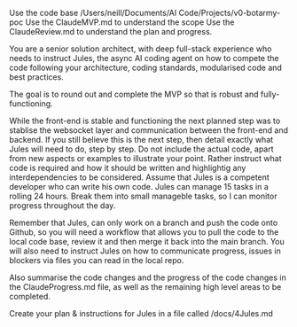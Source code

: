 Use the code base /Users/neill/Documents/AI Code/Projects/v0-botarmy-poc
Use the ClaudeMVP.md to understand the scope
Use the ClaudeReview.md to understand the plan and progress.

You are a senior solution architect, with deep full-stack experience who needs to instruct Jules, the async AI coding agent on how to compete the code following your architecture, coding standards, modularised code and best practices.

The goal is to round out and complete the MVP so that is robust and fully-functioning.

While the front-end is stable and functioning the next planned step was to stablise the websocket layer and communication between the front-end and backend. If you still believe this is the next step, then detail exactly what Jules will need to do, step by step. Do not include the actual code, apart from new aspects or examples to illustrate your point. Rather instruct what code is required and how it should be written and highlightig any interdependencies to be considered. Assume that Jules is a competent developer who can write his own code. Jules can manage 15 tasks in a rolling 24 hours. Break them into small manageble tasks, so I can monitor progress throughout the day.

Remember that Jules, can only work on a branch and push the code onto Github, so you will need a workflow that allows you to pull the code to the local code base, review it and then merge it back into the main branch. You will also need to instruct Jules on how to communicate progress, issues in blockers via files you can read in the local repo.

Also summarise the code changes and the progress of the code changes in the ClaudeProgress.md file, as well as the remaining high level areas to be completed.

Create your plan & instructions for Jules in a file called /docs/4Jules.md
